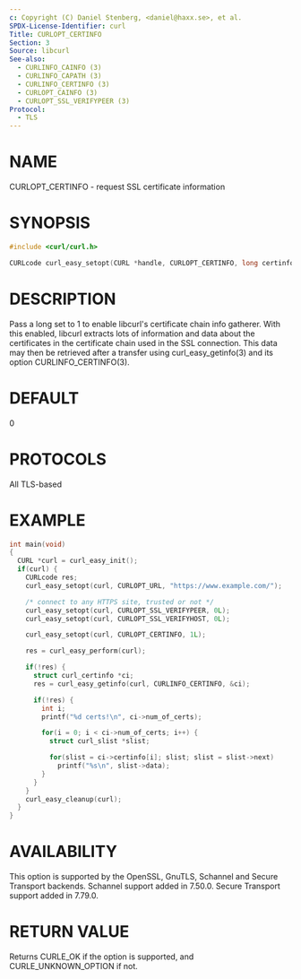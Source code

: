 ```yaml
---
c: Copyright (C) Daniel Stenberg, <daniel@haxx.se>, et al.
SPDX-License-Identifier: curl
Title: CURLOPT_CERTINFO
Section: 3
Source: libcurl
See-also:
  - CURLINFO_CAINFO (3)
  - CURLINFO_CAPATH (3)
  - CURLINFO_CERTINFO (3)
  - CURLOPT_CAINFO (3)
  - CURLOPT_SSL_VERIFYPEER (3)
Protocol:
  - TLS
---
```


# NAME

CURLOPT_CERTINFO - request SSL certificate information

# SYNOPSIS

~~~c
#include <curl/curl.h>

CURLcode curl_easy_setopt(CURL *handle, CURLOPT_CERTINFO, long certinfo);
~~~

# DESCRIPTION

Pass a long set to 1 to enable libcurl's certificate chain info gatherer. With
this enabled, libcurl extracts lots of information and data about the
certificates in the certificate chain used in the SSL connection. This data
may then be retrieved after a transfer using curl_easy_getinfo(3) and
its option CURLINFO_CERTINFO(3).

# DEFAULT

0

# PROTOCOLS

All TLS-based

# EXAMPLE

~~~c
int main(void)
{
  CURL *curl = curl_easy_init();
  if(curl) {
    CURLcode res;
    curl_easy_setopt(curl, CURLOPT_URL, "https://www.example.com/");

    /* connect to any HTTPS site, trusted or not */
    curl_easy_setopt(curl, CURLOPT_SSL_VERIFYPEER, 0L);
    curl_easy_setopt(curl, CURLOPT_SSL_VERIFYHOST, 0L);

    curl_easy_setopt(curl, CURLOPT_CERTINFO, 1L);

    res = curl_easy_perform(curl);

    if(!res) {
      struct curl_certinfo *ci;
      res = curl_easy_getinfo(curl, CURLINFO_CERTINFO, &ci);

      if(!res) {
        int i;
        printf("%d certs!\n", ci->num_of_certs);

        for(i = 0; i < ci->num_of_certs; i++) {
          struct curl_slist *slist;

          for(slist = ci->certinfo[i]; slist; slist = slist->next)
            printf("%s\n", slist->data);
        }
      }
    }
    curl_easy_cleanup(curl);
  }
}
~~~

# AVAILABILITY

This option is supported by the OpenSSL, GnuTLS, Schannel and Secure
Transport backends. Schannel support added in 7.50.0. Secure Transport support
added in 7.79.0.

# RETURN VALUE

Returns CURLE_OK if the option is supported, and CURLE_UNKNOWN_OPTION if not.
